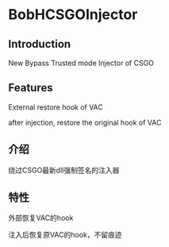# BobHCSGOInjector

## Introduction

New Bypass Trusted mode Injector of CSGO

## Features

External restore hook of VAC

after injection, restore the original hook of VAC

## 介绍

绕过CSGO最新dll强制签名的注入器

## 特性

外部恢复VAC的hook

注入后恢复原VAC的hook，不留痕迹
